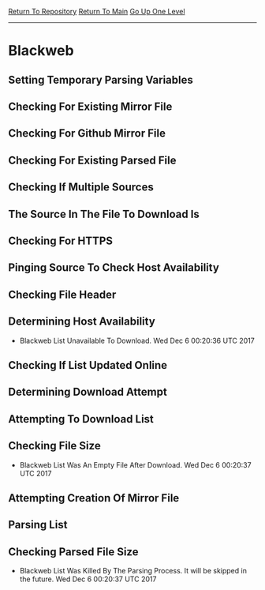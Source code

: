 [Return To Repository](https://github.com/deathbybandaid/piholeparser/)
[Return To Main](https://github.com/deathbybandaid/piholeparser/blob/master/RecentRunLogs/Mainlog.md)
[Go Up One Level](https://github.com/deathbybandaid/piholeparser/blob/master/RecentRunLogs/TopLevelScripts/30-Processing-Blacklists.md)
____________________________________
# Blackweb
## Setting Temporary Parsing Variables
## Checking For Existing Mirror File
## Checking For Github Mirror File
## Checking For Existing Parsed File
## Checking If Multiple Sources
## The Source In The File To Download Is
## Checking For HTTPS
## Pinging Source To Check Host Availability
## Checking File Header
## Determining Host Availability
* Blackweb List Unavailable To Download. Wed Dec 6 00:20:36 UTC 2017
## Checking If List Updated Online
## Determining Download Attempt
## Attempting To Download List
## Checking File Size
* Blackweb List Was An Empty File After Download. Wed Dec 6 00:20:37 UTC 2017
## Attempting Creation Of Mirror File
## Parsing List
## Checking Parsed File Size
* Blackweb List Was Killed By The Parsing Process. It will be skipped in the future. Wed Dec 6 00:20:37 UTC 2017
